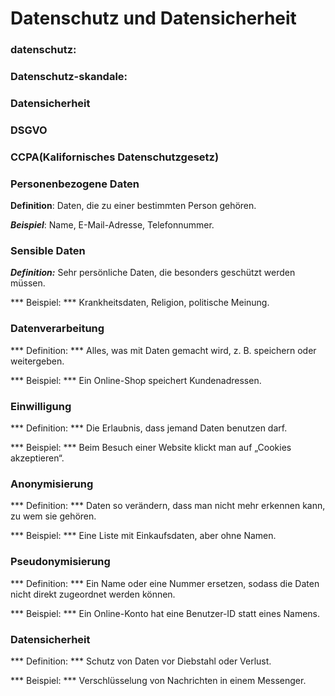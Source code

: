 # Datenschutz und Datensicherheit

### datenschutz:

### Datenschutz-skandale:

### Datensicherheit


### DSGVO

### CCPA(Kalifornisches Datenschutzgesetz)




### Personenbezogene Daten 

**Definition**: Daten, die zu einer bestimmten Person gehören.

***Beispiel***: Name, E-Mail-Adresse, Telefonnummer.

### Sensible Daten

***Definition:***  Sehr persönliche Daten, die besonders geschützt werden müssen.

*** Beispiel: *** Krankheitsdaten, Religion, politische Meinung.


### Datenverarbeitung

*** Definition: ***  Alles, was mit Daten gemacht wird, z. B. speichern oder weitergeben.

*** Beispiel: *** Ein Online-Shop speichert Kundenadressen.

### Einwilligung

*** Definition: *** Die Erlaubnis, dass jemand Daten benutzen darf.

*** Beispiel: *** Beim Besuch einer Website klickt man auf „Cookies akzeptieren“.

### Anonymisierung

*** Definition: *** Daten so verändern, dass man nicht mehr erkennen kann, zu wem sie gehören.

*** Beispiel: *** Eine Liste mit Einkaufsdaten, aber ohne Namen.

### Pseudonymisierung

*** Definition: *** Ein Name oder eine Nummer ersetzen, sodass die Daten nicht direkt zugeordnet werden können.

*** Beispiel: ***  Ein Online-Konto hat eine Benutzer-ID statt eines Namens.


### Datensicherheit

*** Definition: ***   Schutz von Daten vor Diebstahl oder Verlust.

*** Beispiel: *** Verschlüsselung von Nachrichten in einem Messenger.
